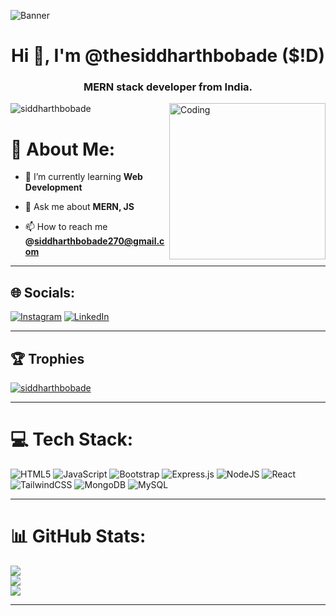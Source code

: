![Banner](https://miro.medium.com/v2/resize:fit:996/1*xNQKHj5vR7w9AcY_bDKYYw.gif)
<h1 align="center">Hi 👋, I'm @thesiddharthbobade ($!D)</h1>
<h3 align="center">MERN stack developer from India.</h3>
<img align="right" alt="Coding" width"400" height="250" src="https://cdn.dribbble.com/users/1162077/screenshots/3848914/programmer.gif">

<p align="left"> <img src="https://komarev.com/ghpvc/?username=siddharthbobade&label=Profile%20views&color=0e75b6&style=flat" alt="siddharthbobade" /> </p>



# 💫 About Me:
- 🌱 I’m currently learning **Web Development**

- 💬 Ask me about **MERN, JS**

- 📫 How to reach me **@siddharthbobade270@gmail.com**

________________________________________________________________________________________________________________________________________________________________________

## 🌐 Socials:

[![Instagram](https://img.shields.io/badge/Instagram-%23E4405F.svg?logo=Instagram&logoColor=white)](https://instagram.com/thesiddharthbobade) [![LinkedIn](https://img.shields.io/badge/LinkedIn-%230077B5.svg?logo=linkedin&logoColor=white)](https://www.linkedin.com/in/siddharth-bobade-9009a0273/) 
________________________________________________________________________________________________________________________________________________________________________

## 🏆 Trophies
<p align="left"> <a href="https://github.com/ryo-ma/github-profile-trophy"><img src="https://github-profile-trophy.vercel.app/?username=siddharthbobade" alt="siddharthbobade" /></a> </p>

________________________________________________________________________________________________________________________________________________________________________

# 💻 Tech Stack:

![HTML5](https://img.shields.io/badge/html5-%23E34F26.svg?style=for-the-badge&logo=html5&logoColor=white) ![JavaScript](https://img.shields.io/badge/javascript-%23323330.svg?style=for-the-badge&logo=javascript&logoColor=%23F7DF1E) ![Bootstrap](https://img.shields.io/badge/bootstrap-%238511FA.svg?style=for-the-badge&logo=bootstrap&logoColor=white) ![Express.js](https://img.shields.io/badge/express.js-%23404d59.svg?style=for-the-badge&logo=express&logoColor=%2361DAFB) ![NodeJS](https://img.shields.io/badge/node.js-6DA55F?style=for-the-badge&logo=node.js&logoColor=white) ![React](https://img.shields.io/badge/react-%2320232a.svg?style=for-the-badge&logo=react&logoColor=%2361DAFB) ![TailwindCSS](https://img.shields.io/badge/tailwindcss-%2338B2AC.svg?style=for-the-badge&logo=tailwind-css&logoColor=white) ![MongoDB](https://img.shields.io/badge/MongoDB-%234ea94b.svg?style=for-the-badge&logo=mongodb&logoColor=white) 
![MySQL](https://img.shields.io/badge/mysql-%2300000f.svg?style=for-the-badge&logo=mysql&logoColor=white) 

________________________________________________________________________________________________________________________________________________________________________

# 📊 GitHub Stats:
![](https://github-readme-stats.vercel.app/api?username=siddharthbobade&theme=dark&hide_border=false&include_all_commits=false&count_private=false)<br/>
![](https://github-readme-streak-stats.herokuapp.com/?user=siddharthbobade&theme=dark&hide_border=false)<br/>
![](https://github-readme-stats.vercel.app/api/top-langs/?username=siddharthbobade&theme=dark&hide_border=false&include_all_commits=false&count_private=false&layout=compact)

---



